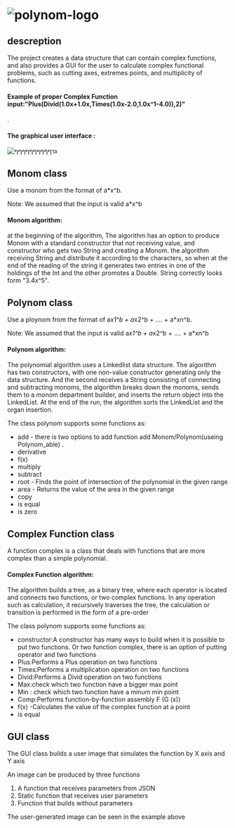 # ![polynom-logo](https://user-images.githubusercontent.com/54840897/68753489-cce32080-060d-11ea-87a8-793152128a46.png)

## descreption
The project creates a data structure that can contain complex functions, and also provides a GUI for the user to calculate complex functional problems, such as cutting axes, extremes points, and multiplicity of functions.
   
 #### Example of proper Complex Function input:"Plus(Divid(1.0x+1.0x,Times(1.0x-2.0,1.0x^1-4.0)),2)"

.
#### The graphical user interface : 
![גרףףףףףףףףףף](https://user-images.githubusercontent.com/54840897/70615327-d9f72d80-1c14-11ea-9a06-05620697931b.PNG)




## Monom class
Use a monom from the format of a*x^b.

   Note: We assumed that the input is valid
   a*x^b

#### Monom algorithm:
at the beginning of the algorithm, The algorithm has an option to
produce Monom with a standard constructor that not receiving value, and
constructor who gets two String and creating a Monom. the algorithm receiving
String and distribute it according to the characters, so when at the end of the
reading of the string it generates two entries in one of the holdings of the Int and the
other promotes a Double. String correctly looks form "3.4x^5". 


## Polynom class
Use a ploynom from the format of a*x1^b + a*x2^b + .... + a*xn^b.

   Note: We assumed that the input is valid
   a*x1^b + a*x2^b + .... + a*xn^b

####  Polynom algorithm:
The polynomial algorithm uses a Linkedlist data structure. The algorithm has two
constructors, with one non-value constructor generating only the data structure.
And the second receives a String consisting of connecting and subtracting monoms,
the algorithm breaks down the monoms, sends them to a monom department
builder, and inserts the return object into the LinkedList. At the end of the run, the
algorithm sorts the LinkedList and the organ insertion.

The class polynom supports some functions as:
- add - there is two options to add function add Monom/Polynom(useing Polynom_able) . 
- derivative 
- f(x)
- multiply 
- subtract 
- root - Finds the point of intersection of the polynomial in the given range
- area - Returns the value of the area in the given range
- copy
- is equal 
- is zero

## Complex Function class
A function complex is a class that deals with functions that are more complex than a simple polynomial.

#### Complex Function algorithm:
The algorithm builds a tree, as a binary tree, where each operator is located and connects two functions, or two complex functions.
In any operation such as calculation, it recursively traverses the tree, the calculation or transition is performed in the form of a pre-order

The class polynom supports some functions as:
- constructor:A constructor has many ways to build when it is possible to put two functions.
   Or two function complex, there is an option of putting operator and two functions 
- Plus:Performs a Plus operation on two functions
- Times:Performs a multiplication operation on two functions
- Divid:Performs a Divid operation on two functions
- Max:check which two function have a bigger max point
- Min : check which two function have a minum min point
- Comp:Performs function-by-function assembly F (G (x))
- f(x) -Calculates the value of the complex function at a point
- is equal 

## GUI class

The GUI class builds a user image that simulates the function by X axis and Y axis

An image can be produced by three functions
1) A function that receives parameters from JSON
2) Static function that receives user parameters
3) Function that builds without parameters

The user-generated image can be seen in the example above
